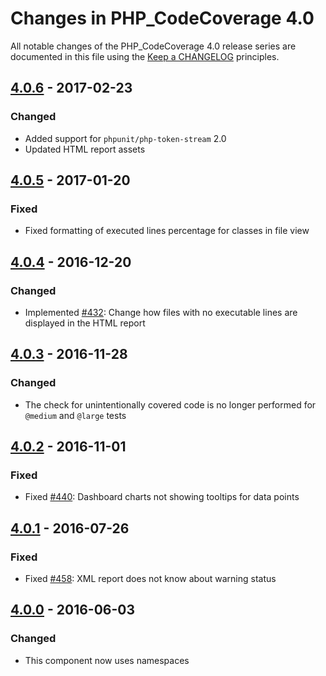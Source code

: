 # Changes in PHP_CodeCoverage 4.0

All notable changes of the PHP_CodeCoverage 4.0 release series are documented in this file using the [Keep a CHANGELOG](http://keepachangelog.com/) principles.

## [4.0.6] - 2017-02-23

### Changed

* Added support for `phpunit/php-token-stream` 2.0
* Updated HTML report assets

## [4.0.5] - 2017-01-20

### Fixed

* Fixed formatting of executed lines percentage for classes in file view

## [4.0.4] - 2016-12-20

### Changed

* Implemented [#432](https://github.com/sebastianbergmann/php-code-coverage/issues/432): Change how files with no executable lines are displayed in the HTML report

## [4.0.3] - 2016-11-28

### Changed

* The check for unintentionally covered code is no longer performed for `@medium` and `@large` tests

## [4.0.2] - 2016-11-01

### Fixed

* Fixed [#440](https://github.com/sebastianbergmann/php-code-coverage/pull/440): Dashboard charts not showing tooltips for data points

## [4.0.1] - 2016-07-26

### Fixed

* Fixed [#458](https://github.com/sebastianbergmann/php-code-coverage/pull/458): XML report does not know about warning status

## [4.0.0] - 2016-06-03

### Changed

* This component now uses namespaces

[4.0.6]: https://github.com/sebastianbergmann/php-code-coverage/compare/4.0.5...4.0.6
[4.0.5]: https://github.com/sebastianbergmann/php-code-coverage/compare/4.0.4...4.0.5
[4.0.4]: https://github.com/sebastianbergmann/php-code-coverage/compare/4.0.3...4.0.4
[4.0.3]: https://github.com/sebastianbergmann/php-code-coverage/compare/4.0.2...4.0.3
[4.0.2]: https://github.com/sebastianbergmann/php-code-coverage/compare/4.0.1...4.0.2
[4.0.1]: https://github.com/sebastianbergmann/php-code-coverage/compare/4.0.0...4.0.1
[4.0.0]: https://github.com/sebastianbergmann/php-code-coverage/compare/3.3...4.0.0


